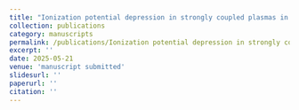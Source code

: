 ```yaml
---
title: "Ionization potential depression in strongly coupled plasmas in high-pressure supercritical fluids"
collection: publications
category: manuscripts
permalink: /publications/Ionization potential depression in strongly coupled plasmas in high-pressure supercritical fluids
excerpt: ''
date: 2025-05-21
venue: 'manuscript submitted'
slidesurl: ''
paperurl: ''
citation: ''
---
```

